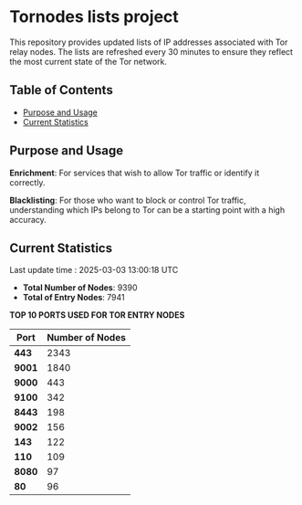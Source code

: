 # Tornodes lists project

This repository provides updated lists of IP addresses associated with Tor relay nodes. The lists are refreshed every 30 minutes to ensure they reflect the most current state of the Tor network.

## Table of Contents

- [Purpose and Usage](#purpose-and-usage)
- [Current Statistics](#current-statistics)


## Purpose and Usage

**Enrichment**: For services that wish to allow Tor traffic or identify it correctly.

**Blacklisting**: For those who want to block or control Tor traffic, understanding which IPs belong to Tor can be a starting point with a high accuracy.

## Current Statistics

Last update time : 2025-03-03 13:00:18 UTC

- **Total Number of Nodes**: 9390
- **Total of Entry Nodes**: 7941

**TOP 10 PORTS USED FOR TOR ENTRY NODES**

| **Port** | **Number of Nodes** |
|------|-----------------|
| **443**   | 2343  |
| **9001**   | 1840  |
| **9000**   | 443  |
| **9100**   | 342  |
| **8443**   | 198  |
| **9002**   | 156  |
| **143**   | 122  |
| **110**   | 109  |
| **8080**   | 97  |
| **80**   | 96  |

